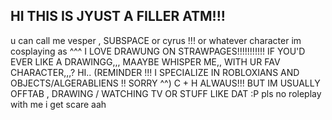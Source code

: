 ## HI THIS IS JYUST A FILLER ATM!!!
u can call me vesper , SUBSPACE or cyrus !!! or whatever character im cosplaying as ^^^
I LOVE DRAWUNG ON STRAWPAGES!!!!!!!!!!! IF YOU'D EVER LIKE A DRAWINGG,,, MAAYBE WHISPER ME,, WITH UR FAV CHARACTER,,,? HI.. (REMINDER !!! I SPECIALIZE IN ROBLOXIANS AND OBJECTS/ALGERABLIENS !! SORRY ^^)
C + H ALWAUS!!! BUT IM USUALLY OFFTAB , DRAWING / WATCHING TV OR STUFF LIKE DAT :P
pls no roleplay with me i get scare aah
<!--
**subfreak/SUBFREAK** is a ✨ _special_ ✨ repository because its `README.md` (this file) appears on your GitHub profile.

